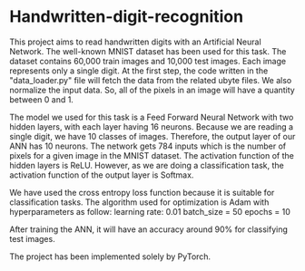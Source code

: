 # Handwritten-digit-recognition
This project aims to read handwritten digits with an Artificial Neural Network.
The well-known MNIST dataset has been used for this task. The dataset contains 60,000 train images and 10,000 test images.
Each image represents only a single digit.
At the first step, the code written in the "data_loader.py" file will fetch the data from the related ubyte files.
We also normalize the input data. So, all of the pixels in an image will have a quantity between 0 and 1.

The model we used for this task is a Feed Forward Neural Network with two hidden layers, with each layer having 16 neurons.
Because we are reading a single digit, we have 10 classes of images. Therefore, the output layer of our ANN has 10 neurons.
The network gets 784 inputs which is the number of pixels for a given image in the MNIST dataset.
The activation function of the hidden layers is ReLU. However, as we are doing a classification task, the activation function of the output layer is Softmax.

We have used the cross entropy loss function because it is suitable for classification tasks.
The algorithm used for optimization is Adam with hyperparameters as follow:
learning rate: 0.01
batch_size = 50
epochs = 10

After training the ANN, it will have an accuracy around 90% for classifying test images.

The project has been implemented solely by PyTorch.

